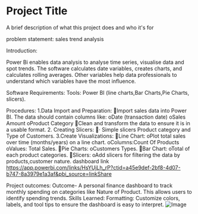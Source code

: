 
# Project Title

A brief description of what this project does and who it's for

problem statement:
sales trend analysis


Introduction:

Power Bi enables data analysis to analyse time series, visualise data and spot trends. The software calculates date variables, creates charts, and calculates rolling averages. Other variables help data professionals to understand which variables have the most influence.

Software Requirements:
Tools: Power BI (line charts,Bar Charts,Pie Charts, slicers).

Procedures:
1.Data Import and Preparation:
Import sales data into Power BI. The data should contain columns like:
oDate (transaction date)
oSales Amount
oProduct Category
Clean and transform the data to ensure it is in a usable format.
2. Creating Slicers:
·  Simple slicers Product category and Type of Customers.
3.Create Visualizations:
Line Chart:
oPlot total sales over time (months/years) on a line chart.
oColumns:Count Of Products
oValues: Total Sales.
Pie Charts:
oCustomers Types.
Bar Chart:
oTotal of each product categories.
Slicers:
oAdd slicers for filtering the data by products,customer nature.
 dashboard link
 https://app.powerbi.com/links/HsYUjLh_rP?ctid=a45e9def-2bf8-4d07-b747-8a3979e1a3af&pbi_source=linkShare


Project outcomes:
Outcome- A personal finance dashboard to track monthly spending on categories like Nature of Product. This allows users to identify spending trends.
Skills Learned: Formatting: Customize colors, labels, and tool tips to ensure the dashboard is easy to interpret.
![Image](https://github.com/user-attachments/assets/d8b7480d-50a5-4436-9f35-355debc980d1)
